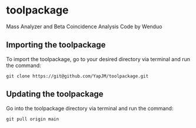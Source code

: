 # toolpackage
Mass Analyzer and Beta Coincidence Analysis Code by Wenduo

## Importing the toolpackage
To import the toolpackage, go to your desired directory via terminal and run the command:

`git clone https://git@github.com/YapJM/toolpackage.git`

## Updating the toolpackage
Go into the toolpackage directory via terminal and run the command:

`git pull origin main`
